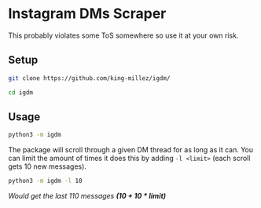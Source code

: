 # Instagram DMs Scraper

This probably violates some ToS somewhere so use it at your own risk.

## Setup

```sh
git clone https://github.com/king-millez/igdm/
```

```sh
cd igdm
```

## Usage

```sh
python3 -m igdm 
```

The package will scroll through a given DM thread for as long as it can. You can limit the amount of times it does this by adding `-l <limit>` (each scroll gets 10 new messages).

```sh
python3 -m igdm -l 10
```
_Would get the last 110 messages **(10 + 10 * limit)**_
 